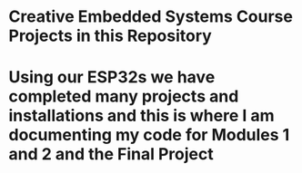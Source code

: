 # Creative Embedded Systems Course Projects in this Repository

# Using our ESP32s we have completed many projects and installations and this is where I am documenting my code for Modules 1 and 2 and the Final Project 
